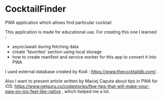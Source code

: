# CocktailFinder
PWA application which allows find particular cocktail

This application is made for educational use. For creating this one I learned : 
 - async/await during fetching data
 - create 'favorites' section using local storage
 - how to create manifest and service worker for this app to convert it into PWA 

I used external database created by Kodi : https://www.thecocktaildb.com/ . 

Also I want to present article written by Maciej Caputa about tips in PWA for iOS: https://www.netguru.co/codestories/few-tips-that-will-make-your-pwa-on-ios-feel-like-native , which helped me a lot.
